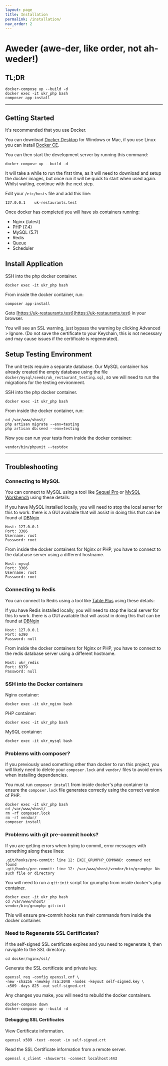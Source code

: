 ```yaml
---
layout: page
title: Installation
permalink: /installation/
nav_order: 2
---
```

# Aweder (awe-der, like order, not ah-weder!)

## TL;DR

```
docker-compose up --build -d
docker exec -it ukr_php bash
composer app-install
```

---

## Getting Started

It's recommended that you use Docker.

You can download [Docker Desktop](https://www.docker.com/products/docker-desktop) for Windows or Mac, if you use Linux you can install [Docker CE](https://docs.docker.com/install/linux/docker-ce/ubuntu/).

You can then start the development server by running this command:

```
docker-compose up --build -d
```

It will take a while to run the first time, as it will need to download and setup the docker images, but once run it will be quick to start when used again. Whilst waiting, continue with the next step.

Edit your `/etc/hosts` file and add this line:

```
127.0.0.1    uk-restaurants.test
```

Once docker has completed you will have six containers running:

- Nginx (latest)
- PHP (7.4)
- MySQL (5.7)
- Redis
- Queue
- Scheduler


## Install Application

SSH into the php docker container.

```
docker exec -it ukr_php bash
```


From inside the docker container, run:

```
composer app-install
```

Goto [https://uk-restaurants.test](https://uk-restaurants.test) in your browser.

You will see an SSL warning, just bypass the warning by clicking Advanced > Ignore. (Do not save the certificate to your Keychain, this is not necessary and may cause issues if the certificate is regenerated).


## Setup Testing Environment

The unit tests require a separate database. Our MySQL container has already created the empty database using the file `docker/mysql/seeds/uk_restaurant_testing.sql`, so we will need to run the migrations for the testing environment.

SSH into the php docker container.

```
docker exec -it ukr_php bash
```

From inside the docker container, run:

```
cd /var/www/vhost/
php artisan migrate --env=testing
php artisan db:seed --env=testing
```

Now you can run your tests from inside the docker container:

```
vendor/bin/phpunit --testdox
```

---

## Troubleshooting

### Connecting to MySQL

You can connect to MySQL using a tool like [Sequel Pro](https://sequelpro.com/test-builds) or [MySQL Workbench](https://dev.mysql.com/downloads/workbench/) using these details:

If you have MySQL installed locally, you will need to stop the local server for this to work.  there is a GUI available that will assist in doing this that can be found at [DBNgin](https://https://dbngin.com/)
```
Host: 127.0.0.1
Port: 3306
Username: root
Password: root
```

From inside the docker containers for Nginx or PHP, you have to connect to the database server using a different hostname.

```
Host: mysql
Port: 3306
Username: root
Password: root
```

### Connecting to Redis

You can connect to Redis using a tool like [Table Plus](https://tableplus.com/) using these details:

If you have Redis installed locally, you will need to stop the local server for this to work.  there is a GUI available that will assist in doing this that can be found at [DBNgin](https://https://dbngin.com/)
```
Host: 127.0.0.1
Port: 6390
Password: null
```

From inside the docker containers for Nginx or PHP, you have to connect to the redis database server using a different hostname.

```
Host: ukr_redis
Port: 6379
Password: null
```

### SSH into the Docker containers

Nginx container:

```
docker exec -it ukr_nginx bash
```

PHP container:

```
docker exec -it ukr_php bash
```

MySQL container:

```
docker exec -it ukr_mysql bash
```


### Problems with composer?

If you previously used something other than docker to run this project, you will likely need to delete your `composer.lock` and `vendor/` files to avoid errors when installing dependencies.

You must run `composer install` from inside docker's php container to ensure the `composer.lock` file generates correctly using the correct version of PHP.

```
docker exec -it ukr_php bash
cd /var/www/vhost/
rm -rf composer.lock
rm -rf vendor/
composer install
```


### Problems with git pre-commit hooks?

If you are getting errors when trying to commit, error messages with something along these lines:

```
.git/hooks/pre-commit: line 12: EXEC_GRUMPHP_COMMAND: command not found
.git/hooks/pre-commit: line 12: /var/www/vhost/vendor/bin/grumphp: No such file or directory
```

You will need to run a `git:init` script for grumphp from inside docker's php container.

```
docker exec -it ukr_php bash
cd /var/www/vhost/
vendor/bin/grumphp git:init
```

This will ensure pre-commit hooks run their commands from inside the docker container.


### Need to Regenerate SSL Certificates?

If the self-signed SSL certificate expires and you need to regenerate it, then navigate to the SSL directory.

```
cd docker/nginx/ssl/
```

Generate the SSL certificate and private key.

```
openssl req -config openssl.cnf \
-new -sha256 -newkey rsa:2048 -nodes -keyout self-signed.key \
-x509 -days 825 -out self-signed.crt
```

Any changes you make, you will need to rebuild the docker containers.

```
docker-compose down
docker-compose up --build -d
```


#### Debugging SSL Certificates

View Certificate information.

```
openssl x509 -text -noout -in self-signed.crt
```

Read the SSL Certificate information from a remote server.

```
openssl s_client -showcerts -connect localhost:443
```
